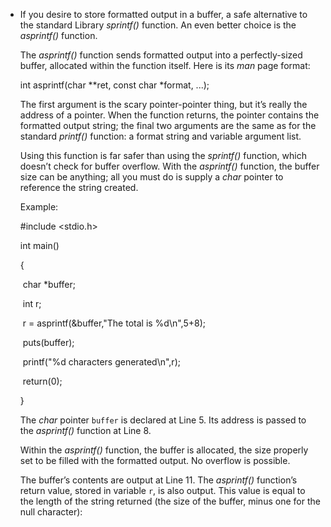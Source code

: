 - If you desire to store formatted output in a buffer, a safe alternative to the standard Library *sprintf()* function. An even better choice is the *asprintf()* function.

  The *asprintf()* function sends formatted output into a perfectly-sized buffer, allocated within the function itself. Here is its *man* page format:

  int asprintf(char **ret, const char *format, ...);

  The first argument is the scary pointer-pointer thing, but it’s really the address of a pointer. When the function returns, the pointer contains the formatted output string; the final two arguments are the same as for the standard *printf()* function: a format string and variable argument list.

  Using this function is far safer than using the *sprintf()* function, which doesn’t check for buffer overflow. With the *asprintf()* function, the buffer size can be anything; all you must do is supply a *char* pointer to reference the string created. 

  

  

  Example:

  \#include <stdio.h>

  

  int main()

  {

  ​    char *buffer;

  ​    int r;

  

  ​    r = asprintf(&buffer,"The total is %d\n",5+8);

  

  ​    puts(buffer);

  ​    printf("%d characters generated\n",r);

  

  ​    return(0);

  }

  The *char* pointer `buffer` is declared at Line 5. Its address is passed to the *asprintf()* function at Line 8.

  Within the *asprintf()* function, the buffer is allocated, the size properly set to be filled with the formatted output. No overflow is possible.

  The buffer’s contents are output at Line 11. The *asprintf()* function’s return value, stored in variable `r`, is also output. This value is equal to the length of the string returned (the size of the buffer, minus one for the null character):